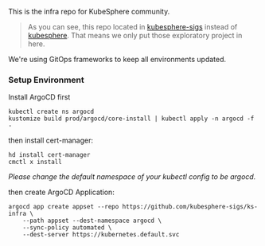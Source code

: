 This is the infra repo for KubeSphere community.

> As you can see, this repo located in [kubesphere-sigs](https://github.com/kubesphere-sigs) instead of [kubesphere](https://github.com/kubesphere). That means we only put those exploratory project in here.

We're using GitOps frameworks to keep all environments updated.

### Setup Environment

Install ArgoCD first

```shell
kubectl create ns argocd
kustomize build prod/argocd/core-install | kubectl apply -n argocd -f -
```

then install cert-manager:

```shell
hd install cert-manager
cmctl x install
```

*Please change the default namespace of your kubectl config to be argocd.*

then create ArgoCD Application:

```shell
argocd app create appset --repo https://github.com/kubesphere-sigs/ks-infra \
    --path appset --dest-namespace argocd \
    --sync-policy automated \
    --dest-server https://kubernetes.default.svc
```
